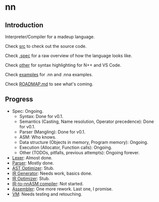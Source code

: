 # nn
## Introduction
Interpreter/Compiler for a madeup language.

Check [src](src/) to check out the source code.

Check [.spec](.spec/) for a raw overview of how the language looks like.

Check [other](other/) for syntax highlighting for N++ and VS Code.

Check [examples](examples/) for .nn and .nna examples.

Check [ROADMAP.md](ROADMAP.md) to see what's coming.

## Progress
* Spec: Ongoing.
  * Syntax: Done for v0.1.
  * Semantics (Casting, Name resolution, Operator precedence): Done for v0.1.
  * Parser (Mangling): Done for v0.1.
  * ASM: Who knows.
  * Data structure (Objects in memory, Program memory): Ongoing. 
  * Execution (Allocator, Function calls): Ongoing.
  * Other (TODOs, pitfalls, previous attempts): Ongoing forever.
* [Lexer](src/frontend/lexer.cpp): Almost done.
* [Parser](src/frontend/parser.cpp): Mostly done.
* [AST Optimizer](src/frontend/ast_optimizer.cpp): Stub.
* [IR Generator](src/frontend/ast_to_ir.cpp): Needs work, basics done.
* [IR Optimizer](src/frontend/ast_to_ir.cpp): Stub. 
* [IR-to-nnASM compiler](src/backend/ir_compiler.cpp): Not started.
* [Assembler](src/frontend/nnasm_compiler.cpp): One more rework. Last one, I promise.
* [VM](src/vm/machine.cpp): Needs testing and retouching.
